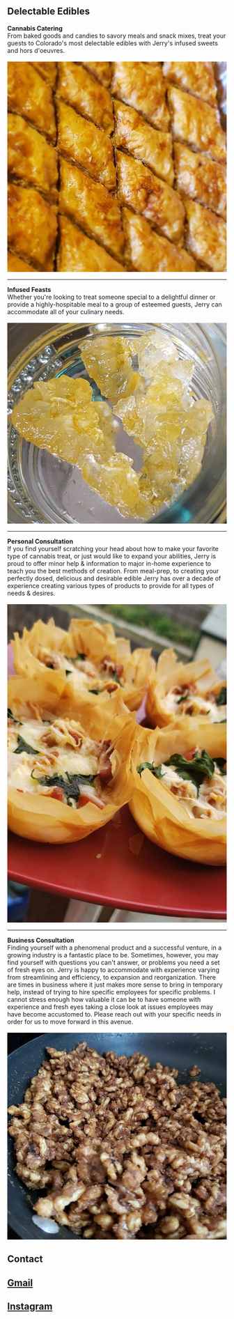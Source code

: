 ## Delectable Edibles 

__Cannabis Catering__
<br>
From baked goods and candies to savory meals and snack mixes, treat your guests to Colorado's most delectable edibles with Jerry's infused sweets and hors d'oeuvres.
<br><br>
<img src="images/baklava.png?raw=true"/>

---
__Infused Feasts__
<br>
Whether you're looking to treat someone special to a delightful dinner or provide a highly-hospitable meal to a group of esteemed guests, Jerry can accommodate all of your culinary needs.
<br><br>
<img src="images/crystals.png?raw=true"/>

---
__Personal Consultation__
<br>
If you find yourself scratching your head about how to make your favorite type of cannabis treat, or just would like to expand your abilities, Jerry is proud to offer minor help & information to major in-home experience to teach you the best methods of creation. From meal-prep, to creating your perfectly dosed, delicious and desirable edible Jerry has over a decade of experience creating various types of products to provide for all types of needs & desires.
<br><br>
<img src="images/BitesizePizza.jpg?raw=true"/>

---
__Business Consultation__
<br>
Finding yourself with a phenomenal product and a successful venture, in a growing industry is a fantastic place to be. Sometimes, however, you may find yourself with questions you can't answer, or problems you need a set of fresh eyes on. Jerry is happy to accommodate with experience varying from streamlining and efficiency, to expansion and reorganization. There are times in business where it just makes more sense to bring in temporary help, instead of trying to hire specific employees for specific problems. I cannot stress enough how valuable it can be to have someone with experience and fresh eyes taking a close look at issues employees may have become accustomed to. Please  reach out with your specific needs in order for us to move forward in this avenue. 
<br><br>
<img src="images/Candied Pecans.jpg?raw=true"/>

## Contact
[Gmail](mailto:jerryagoldfarb@gmail.com)
---
[Instagram](https://www.instagram.com/jearbear_co/)
---
